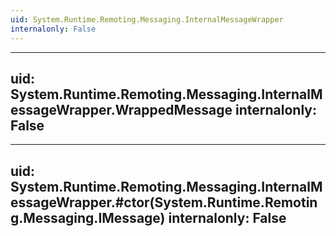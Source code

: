 ```yaml
---
uid: System.Runtime.Remoting.Messaging.InternalMessageWrapper
internalonly: False
---
```


---
uid: System.Runtime.Remoting.Messaging.InternalMessageWrapper.WrappedMessage
internalonly: False
---

---
uid: System.Runtime.Remoting.Messaging.InternalMessageWrapper.#ctor(System.Runtime.Remoting.Messaging.IMessage)
internalonly: False
---
